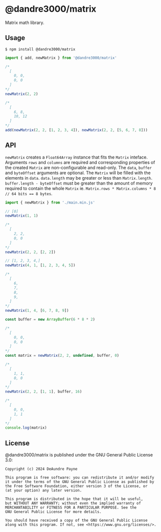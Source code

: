# @dandre3000/matrix
Matrix math library.

## Usage
`$ npm install @dandre3000/matrix`

```js
import { add, newMatrix } from '@dandre3000/matrix'

/*
  [
    0, 0,
    0, 0
  ]
*/
newMatrix(2, 2)

/*
  [
    6, 8,
    10, 12
  ]
*/
add(newMatrix(2, 2, [1, 2, 3, 4]), newMatrix(2, 2, [5, 6, 7, 8]))
```

## API
`newMatrix` creates a `Float64Array` instance that fits the `Matrix` inteface. Arguments `rows` and `columns` are required and corresponding properties of the created `Matrix` are non-configurable and read-only.
The `data`, `buffer` and `byteOffset` arguments are optional. The `Matrix` will be filled with the elements in `data`.
`data.length` may be greater or less than `Matrix.length`. `buffer.length - byteOffset` must be greater than the amount of memory required to contain the whole `Matrix` ie. `Matrix.rows * Matrix.columns * 8 // 64 bits == 8 bytes`.
```js
import { newMatrix } from './main.min.js'

// [0]
newMatrix(1, 1)

/*
  [
    2, 2,
    0, 0
  ]
*/
newMatrix(2, 2, [2, 2])

// [1, 2, 3, 4,]
newMatrix(4, 1, [1, 2, 3, 4, 5])

/*
  [
    6,
    7,
    8,
    9,
  ]
*/
newMatrix(1, 4, [6, 7, 8, 9])

const buffer = new ArrayBuffer(6 * 8 * 2)

/*
  [
    0, 0,
    0, 0
  ]
*/
const matrix = newMatrix(2, 2, undefined, buffer, 0)

/*
  [
    1, 1,
    0, 0
  ]
*/
newMatrix(2, 2, [1, 1], buffer, 16)

/*
  [
    0, 0,
    1, 1
  ]
*/
console.log(matrix)
```

## License
@dandre3000/matrix is published under the GNU General Public License 3.0:

```
Copyright (c) 2024 DeAundre Payne

This program is free software: you can redistribute it and/or modify
it under the terms of the GNU General Public License as published by
the Free Software Foundation, either version 3 of the License, or
(at your option) any later version.

This program is distributed in the hope that it will be useful,
but WITHOUT ANY WARRANTY; without even the implied warranty of
MERCHANTABILITY or FITNESS FOR A PARTICULAR PURPOSE. See the
GNU General Public License for more details.

You should have received a copy of the GNU General Public License
along with this program. If not, see <https://www.gnu.org/licenses/>.
```
